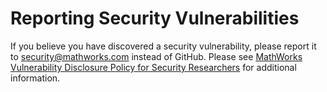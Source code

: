 Reporting Security Vulnerabilities 
==================================
If you believe you have discovered a security vulnerability, please report it to 
security@mathworks.com instead of GitHub. Please see 
[MathWorks Vulnerability Disclosure Policy for Security Researchers](https://www.mathworks.com/company/aboutus/policies_statements/vulnerability-disclosure-policy.html) 
for additional information.
